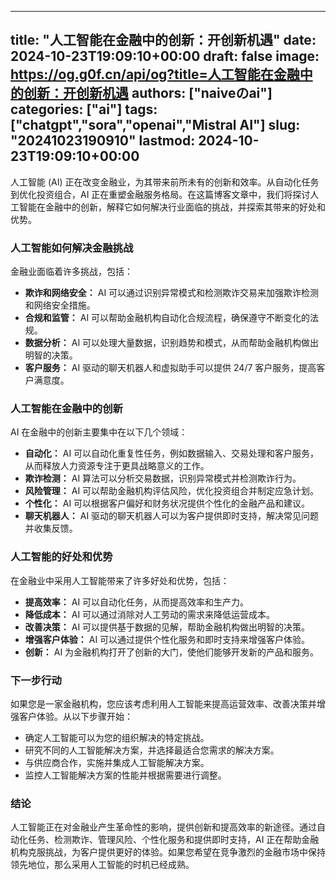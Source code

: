 
---
title: "人工智能在金融中的创新：开创新机遇"
date: 2024-10-23T19:09:10+00:00
draft: false
image: https://og.g0f.cn/api/og?title=人工智能在金融中的创新：开创新机遇
authors: ["naiveのai"]
categories: ["ai"]
tags: ["chatgpt","sora","openai","Mistral AI"]
slug: "20241023190910"
lastmod: 2024-10-23T19:09:10+00:00
---
人工智能 (AI) 正在改变金融业，为其带来前所未有的创新和效率。从自动化任务到优化投资组合，AI 正在重塑金融服务格局。在这篇博客文章中，我们将探讨人工智能在金融中的创新，解释它如何解决行业面临的挑战，并探索其带来的好处和优势。

### 人工智能如何解决金融挑战

金融业面临着许多挑战，包括：

- **欺诈和网络安全：** AI 可以通过识别异常模式和检测欺诈交易来加强欺诈检测和网络安全措施。
- **合规和监管：** AI 可以帮助金融机构自动化合规流程，确保遵守不断变化的法规。
- **数据分析：** AI 可以处理大量数据，识别趋势和模式，从而帮助金融机构做出明智的决策。
- **客户服务：** AI 驱动的聊天机器人和虚拟助手可以提供 24/7 客户服务，提高客户满意度。

### 人工智能在金融中的创新

AI 在金融中的创新主要集中在以下几个领域：

- **自动化：** AI 可以自动化重复性任务，例如数据输入、交易处理和客户服务，从而释放人力资源专注于更具战略意义的工作。
- **欺诈检测：** AI 算法可以分析交易数据，识别异常模式并检测欺诈行为。
- **风险管理：** AI 可以帮助金融机构评估风险，优化投资组合并制定应急计划。
- **个性化：** AI 可以根据客户偏好和财务状况提供个性化的金融产品和建议。
- **聊天机器人：** AI 驱动的聊天机器人可以为客户提供即时支持，解决常见问题并收集反馈。

### 人工智能的好处和优势

在金融业中采用人工智能带来了许多好处和优势，包括：

- **提高效率：** AI 可以自动化任务，从而提高效率和生产力。
- **降低成本：** AI 可以通过消除对人工劳动的需求来降低运营成本。
- **改善决策：** AI 可以提供基于数据的见解，帮助金融机构做出明智的决策。
- **增强客户体验：** AI 可以通过提供个性化服务和即时支持来增强客户体验。
- **创新：** AI 为金融机构打开了创新的大门，使他们能够开发新的产品和服务。

### 下一步行动

如果您是一家金融机构，您应该考虑利用人工智能来提高运营效率、改善决策并增强客户体验。从以下步骤开始：

- 确定人工智能可以为您的组织解决的特定挑战。
- 研究不同的人工智能解决方案，并选择最适合您需求的解决方案。
- 与供应商合作，实施并集成人工智能解决方案。
- 监控人工智能解决方案的性能并根据需要进行调整。

### 结论

人工智能正在对金融业产生革命性的影响，提供创新和提高效率的新途径。通过自动化任务、检测欺诈、管理风险、个性化服务和提供即时支持，AI 正在帮助金融机构克服挑战，为客户提供更好的体验。如果您希望在竞争激烈的金融市场中保持领先地位，那么采用人工智能的时机已经成熟。